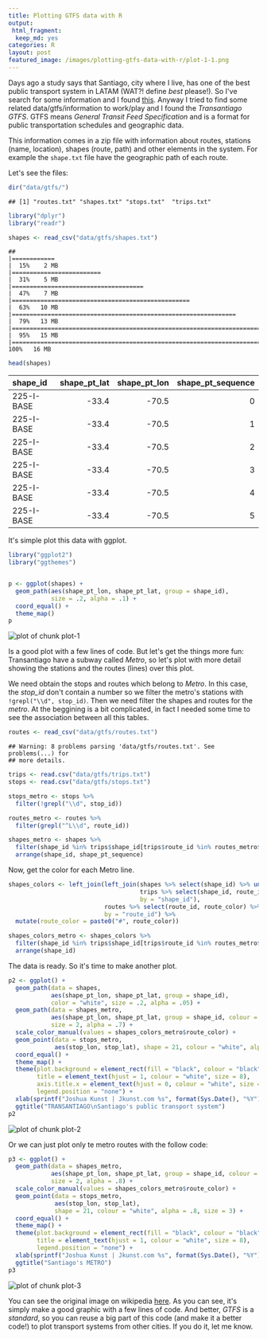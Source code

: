 ```yaml
---
title: Plotting GTFS data with R
output:
 html_fragment:
  keep_md: yes
categories: R
layout: post
featured_image: /images/plotting-gtfs-data-with-r/plot-1-1.png
---
```




Days ago a study says that Santiago, city where I live, has one of the best
public transport system in LATAM (WAT?! define *best* please!). So I've search
for some information and I found
[this](http://www.siemens.com/press/pool/de/feature/2014/infrastructure-cities/2014-06-mobility-opportunity/slide-credo.pdf#page=6).
Anyway I tried to find some related data/gtfs/information to work/play and I found the
*Transantiago GTFS*. GTFS means *General Transit Feed Specification* and is a format for
public transportation schedules and geographic data.

This information comes in a zip file with information about routes, stations
(name, location), shapes (route, path) and other elements in the system. For example
the `shape.txt` file have the geographic path of each route.

Let's see the files:


```r
dir("data/gtfs/")
```

```
## [1] "routes.txt" "shapes.txt" "stops.txt"  "trips.txt"
```

```r
library("dplyr")
library("readr")

shapes <- read_csv("data/gtfs/shapes.txt")
```

```
## 
|============                                                                   |  15%    2 MB
|=========================                                                      |  31%    5 MB
|=====================================                                          |  47%    7 MB
|==================================================                             |  63%   10 MB
|===============================================================                |  79%   13 MB
|============================================================================   |  95%   15 MB
|================================================================================| 100%   16 MB
```

```r
head(shapes)
```



|shape_id   | shape_pt_lat| shape_pt_lon| shape_pt_sequence|
|:----------|------------:|------------:|-----------------:|
|225-I-BASE |        -33.4|        -70.5|                 0|
|225-I-BASE |        -33.4|        -70.5|                 1|
|225-I-BASE |        -33.4|        -70.5|                 2|
|225-I-BASE |        -33.4|        -70.5|                 3|
|225-I-BASE |        -33.4|        -70.5|                 4|
|225-I-BASE |        -33.4|        -70.5|                 5|

It's simple plot this data with ggplot.


```r
library("ggplot2")
library("ggthemes")


p <- ggplot(shapes) +
  geom_path(aes(shape_pt_lon, shape_pt_lat, group = shape_id),
            size = .2, alpha = .1) +
  coord_equal() +
  theme_map()
p
```

<img src="/images/plotting-gtfs-data-with-r/plot-1-1.png" title="plot of chunk plot-1" alt="plot of chunk plot-1" style="display: block; margin: auto;" />

Is a good plot with a few lines of code. But let's get the things more fun:
Transantiago have a subway called *Metro*, so let's plot with more detail showing the
stations and the routes (lines) over this plot.

We need obtain the stops and routes which belong to *Metro*. In this case, the *stop_id*
don't contain a number so we filter the metro's stations with `!grepl("\\d", stop_id)`.
Then we need filter the shapes and routes for the *metro*. At the beggining is a bit complicated,
in fact I needed some time to see the association between all this tables.


```r
routes <- read_csv("data/gtfs/routes.txt")
```

```
## Warning: 8 problems parsing 'data/gtfs/routes.txt'. See problems(...) for
## more details.
```

```r
trips <- read.csv("data/gtfs/trips.txt")
stops <- read.csv("data/gtfs/stops.txt")

stops_metro <- stops %>%
  filter(!grepl("\\d", stop_id))

routes_metro <- routes %>%
  filter(grepl("^L\\d", route_id))

shapes_metro <- shapes %>%
  filter(shape_id %in% trips$shape_id[trips$route_id %in% routes_metro$route_id]) %>%
  arrange(shape_id, shape_pt_sequence)
```

Now, get the color for each Metro line.


```r
shapes_colors <- left_join(left_join(shapes %>% select(shape_id) %>% unique(),
                                     trips %>% select(shape_id, route_id) %>% unique(),
                                     by = "shape_id"),
                           routes %>% select(route_id, route_color) %>% unique(),
                           by = "route_id") %>%
  mutate(route_color = paste0("#", route_color))

shapes_colors_metro <- shapes_colors %>%
  filter(shape_id %in% trips$shape_id[trips$route_id %in% routes_metro$route_id]) %>% unique() %>%
  arrange(shape_id)
```

The data is ready. So it's time to make another plot.


```r
p2 <- ggplot() +
  geom_path(data = shapes,
            aes(shape_pt_lon, shape_pt_lat, group = shape_id),
            color = "white", size = .2, alpha = .05) +
  geom_path(data = shapes_metro,
            aes(shape_pt_lon, shape_pt_lat, group = shape_id, colour = shape_id),
            size = 2, alpha = .7) +
  scale_color_manual(values = shapes_colors_metro$route_color) +
  geom_point(data = stops_metro,
             aes(stop_lon, stop_lat), shape = 21, colour = "white", alpha = .8) +
  coord_equal() +
  theme_map() +
  theme(plot.background = element_rect(fill = "black", colour = "black"),
        title = element_text(hjust = 1, colour = "white", size = 8),
        axis.title.x = element_text(hjust = 0, colour = "white", size = 7),
        legend.position = "none") +
  xlab(sprintf("Joshua Kunst | Jkunst.com %s", format(Sys.Date(), "%Y"))) +
  ggtitle("TRANSANTIAGO\nSantiago's public transport system")
p2
```

<img src="/images/plotting-gtfs-data-with-r/plot-2-1.png" title="plot of chunk plot-2" alt="plot of chunk plot-2" style="display: block; margin: auto;" />

Or we can just plot only te metro routes with the follow code:


```r
p3 <- ggplot() +
  geom_path(data = shapes_metro,
            aes(shape_pt_lon, shape_pt_lat, group = shape_id, colour = shape_id),
            size = 2, alpha = .8) +
  scale_color_manual(values = shapes_colors_metro$route_color) +
  geom_point(data = stops_metro,
             aes(stop_lon, stop_lat),
             shape = 21, colour = "white", alpha = .8, size = 3) +
  coord_equal() +
  theme_map() +
  theme(plot.background = element_rect(fill = "black", colour = "black"),
        title = element_text(hjust = 1, colour = "white", size = 8),
        legend.position = "none") + 
  xlab(sprintf("Joshua Kunst | Jkunst.com %s", format(Sys.Date(), "%Y"))) +
  ggtitle("Santiago's METRO") 
p3
```

<img src="/images/plotting-gtfs-data-with-r/plot-3-1.png" title="plot of chunk plot-3" alt="plot of chunk plot-3" style="display: block; margin: auto;" />

You can see the original image on wikipedia
[here](http://upload.wikimedia.org/wikipedia/commons/archive/4/49/20091229144454%21Metro_de_Santiago.svg).
As you can see, it's simply make a good graphic with a few lines of code. And better,
*GTFS* is a *standard*, so you can reuse a big part of this code (and make it a better code!)
to plot transport systems from other cities. If you do it, let me know.
